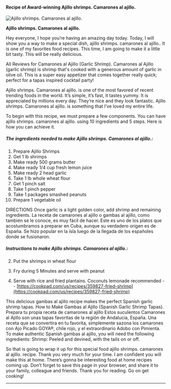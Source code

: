             

#### Recipe of Award-winning Ajillo shrimps. Camarones al ajillo.

![Ajillo shrimps. Camarones al ajillo.](https://img-global.cpcdn.com/recipes/5693079020371968/751x532cq70/ajillo-shrimps-camarones-al-ajillo-recipe-main-photo.jpg)

**Ajillo shrimps. Camarones al ajillo.**

Hey everyone, I hope you’re having an amazing day today. Today, I will show you a way to make a special dish, ajillo shrimps. camarones al ajillo.. It is one of my favorites food recipes. This time, I am going to make it a little bit tasty. This will be really delicious.

All Reviews for Camarones al Ajillo (Garlic Shrimp). Camarones al Ajillo (garlic shrimp) is shrimp that's cooked with a generous amount of garlic in olive oil. This is a super easy appetizer that comes together really quick; perfect for a tapas inspired cocktail party!

Ajillo shrimps. Camarones al ajillo. is one of the most favored of recent trending foods in the world. It’s simple, it’s fast, it tastes yummy. It is appreciated by millions every day. They’re nice and they look fantastic. Ajillo shrimps. Camarones al ajillo. is something that I’ve loved my entire life.

To begin with this recipe, we must prepare a few components. You can have ajillo shrimps. camarones al ajillo. using 10 ingredients and 5 steps. Here is how you can achieve it.

##### The ingredients needed to make Ajillo shrimps. Camarones al ajillo.:

1.  Prepare Ajillo Shrimps
2.  Get 1 lb shrimps
3.  Make ready 500 grams butter
4.  Make ready 1/4 cup fresh lemon juice
5.  Make ready 2 head garlic
6.  Take 1 lb whole wheat flour
7.  Get 1 pinch salt
8.  Take 1 pinch pepper
9.  Take 1 packages smashed peanuts
10.  Prepare 1 vegetable oil

DIRECTIONS Once garlic is a light golden color, add shrimp and remaining ingredients. La receta de camarones al ajillo o gambas al ajillo, como también se le conoce, es muy fácil de hacer. Este es uno de los platos que acostumbramos a preparar en Cuba, aunque su verdadero origen es de España. Se hizo popular en la isla luego de la llegada de los españoles donde se fusionaron.

##### Instructions to make Ajillo shrimps. Camarones al ajillo.:

2.  Put the shrimps in wheat flour
3.  Fry during 5 Minutes and serve with peanut

5.  Serve with rice and fried plantains. Coconuts lemonade recommended - - [https://cookpad.com/us/recipes/359827-fried-shrimp](https://cookpad.com/us/recipes/359827-fried-shrimp)

This delicious gambas al ajillo recipe makes the perfect Spanish garlic shrimp tapas. How to Make Gambas al Ajillo (Spanish Garlic Shrimp Tapas). Prepara tu propia receta de camarones al ajillo Estos suculentos Camarones al Ajillo son unas tapas favoritas de la región de Andalucia, España. Una receta que se convertira en tu favorita, simplemente sazona los camarones con Ajo Picado GOYA®, chile rojo, y el extraordinario Adobo con Pimienta. To make authentic Spanish gambas al ajillo, you will need the following ingredients: Shrimp: Peeled and devined, with the tails on or off.

So that is going to wrap it up for this special food ajillo shrimps. camarones al ajillo. recipe. Thank you very much for your time. I am confident you will make this at home. There’s gonna be interesting food at home recipes coming up. Don’t forget to save this page in your browser, and share it to your family, colleague and friends. Thank you for reading. Go on get cooking!

* * *